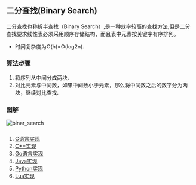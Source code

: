 ## 二分查找(Binary Search)
二分查找也称折半查找（Binary Search）,是一种效率较高的查找方法,但是二分查找要求线性表必须采用顺序存储结构，而且表中元素按关键字有序排列。
- 时间复杂度为O(h)=O(log2n).

### 算法步骤
1. 将序列从中间分成两块.
2. 对比元素与中间数，如果中间数小于元素，那么将中间数之后的数字分为两块，继续对比查找.

### 图解
![binar_search]()

### 
1. [C语言实现]()
2. [C++实现]()
3. [Go语言实现]()
4. [Java实现]()
5. [Python实现]()
6. [Lua实现]()
